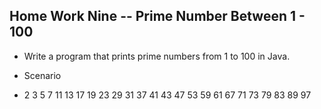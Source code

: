 ## Home Work Nine -- Prime Number Between 1 - 100
- Write a program that prints prime numbers from 1 to 100 in Java.

- Scenario
- 2 3 5 7 11 13 17 19 23 29 31 37 41 43 47 53 59 61 67 71 73 79 83 89 97 
